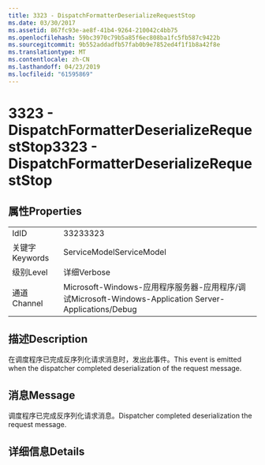 ```yaml
---
title: 3323 - DispatchFormatterDeserializeRequestStop
ms.date: 03/30/2017
ms.assetid: 867fc93e-ae8f-41b4-9264-210042c4bb75
ms.openlocfilehash: 59bc3970c79b5a85f6ec808ba1fc5fb587c9422b
ms.sourcegitcommit: 9b552addadfb57fab0b9e7852ed4f1f1b8a42f8e
ms.translationtype: MT
ms.contentlocale: zh-CN
ms.lasthandoff: 04/23/2019
ms.locfileid: "61595869"
---
```

# <a name="3323---dispatchformatterdeserializerequeststop"></a><span data-ttu-id="c4acb-102">3323 - DispatchFormatterDeserializeRequestStop</span><span class="sxs-lookup"><span data-stu-id="c4acb-102">3323 - DispatchFormatterDeserializeRequestStop</span></span>
## <a name="properties"></a><span data-ttu-id="c4acb-103">属性</span><span class="sxs-lookup"><span data-stu-id="c4acb-103">Properties</span></span>  
  
|||  
|-|-|  
|<span data-ttu-id="c4acb-104">Id</span><span class="sxs-lookup"><span data-stu-id="c4acb-104">ID</span></span>|<span data-ttu-id="c4acb-105">3323</span><span class="sxs-lookup"><span data-stu-id="c4acb-105">3323</span></span>|  
|<span data-ttu-id="c4acb-106">关键字</span><span class="sxs-lookup"><span data-stu-id="c4acb-106">Keywords</span></span>|<span data-ttu-id="c4acb-107">ServiceModel</span><span class="sxs-lookup"><span data-stu-id="c4acb-107">ServiceModel</span></span>|  
|<span data-ttu-id="c4acb-108">级别</span><span class="sxs-lookup"><span data-stu-id="c4acb-108">Level</span></span>|<span data-ttu-id="c4acb-109">详细</span><span class="sxs-lookup"><span data-stu-id="c4acb-109">Verbose</span></span>|  
|<span data-ttu-id="c4acb-110">通道</span><span class="sxs-lookup"><span data-stu-id="c4acb-110">Channel</span></span>|<span data-ttu-id="c4acb-111">Microsoft-Windows-应用程序服务器-应用程序/调试</span><span class="sxs-lookup"><span data-stu-id="c4acb-111">Microsoft-Windows-Application Server-Applications/Debug</span></span>|  
  
## <a name="description"></a><span data-ttu-id="c4acb-112">描述</span><span class="sxs-lookup"><span data-stu-id="c4acb-112">Description</span></span>  
 <span data-ttu-id="c4acb-113">在调度程序已完成反序列化请求消息时，发出此事件。</span><span class="sxs-lookup"><span data-stu-id="c4acb-113">This event is emitted when the dispatcher completed deserialization of the request message.</span></span>  
  
## <a name="message"></a><span data-ttu-id="c4acb-114">消息</span><span class="sxs-lookup"><span data-stu-id="c4acb-114">Message</span></span>  
 <span data-ttu-id="c4acb-115">调度程序已完成反序列化请求消息。</span><span class="sxs-lookup"><span data-stu-id="c4acb-115">Dispatcher completed deserialization the request message.</span></span>  
  
## <a name="details"></a><span data-ttu-id="c4acb-116">详细信息</span><span class="sxs-lookup"><span data-stu-id="c4acb-116">Details</span></span>
